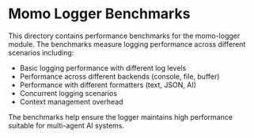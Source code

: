 # Momo Logger Benchmarks

This directory contains performance benchmarks for the momo-logger module. The benchmarks measure logging performance across different scenarios including:

- Basic logging performance with different log levels
- Performance across different backends (console, file, buffer)
- Performance with different formatters (text, JSON, AI)
- Concurrent logging scenarios
- Context management overhead

The benchmarks help ensure the logger maintains high performance suitable for multi-agent AI systems.